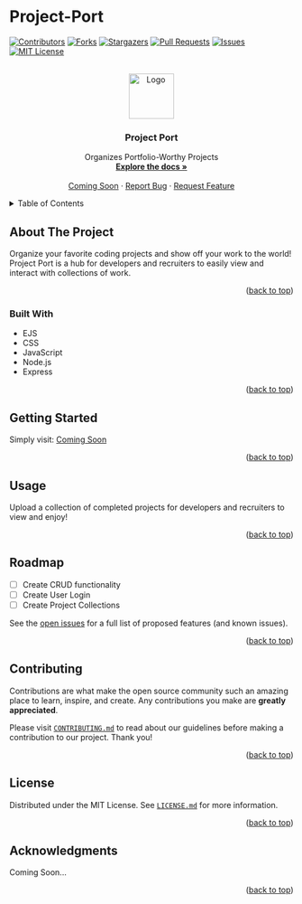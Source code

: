 # Project-Port

<div id="top"></div>

[![Contributors][contributors-shield]][contributors-url]
[![Forks][forks-shield]][forks-url]
[![Stargazers][stars-shield]][stars-url]
[![Pull Requests][pullrequests-shield]][pullrequests-url]
[![Issues][issues-shield]][issues-url]
[![MIT License][license-shield]][license-url]

<!-- PROJECT LOGO -->
<br />
<div align="center">
  <a href="https://github.com/CRUD-Crew">
    <img src="https://avatars.githubusercontent.com/u/107777520?s=200&v=4" alt="Logo" width="80" height="80">
  </a>

<h3 align="center">Project Port</h3>

  <p align="center">
    Organizes Portfolio-Worthy Projects
    <br />
    <a href="https://github.com/CRUD-Crew/project-port"><strong>Explore the docs »</strong></a>
    <br />
    <br />
    <a href="#">Coming Soon</a>
    ·
    <a href="https://github.com/CRUD-Crew/project-port/issues">Report Bug</a>
    ·
    <a href="https://github.com/CRUD-Crew/project-port/issues">Request Feature</a>
  </p>
</div>

<!-- TABLE OF CONTENTS -->
<details>
  <summary>Table of Contents</summary>
  <ol>
    <li>
      <a href="#about-the-project">About The Project</a>
      <ul>
        <li><a href="#built-with">Built With</a></li>
      </ul>
    </li>
    <li><a href="#getting-started">Getting Started</a></li>
    <li><a href="#usage">Usage</a></li>
    <li><a href="#roadmap">Roadmap</a></li>
    <li><a href="#contributing">Contributing</a></li>
    <li><a href="#license">License</a></li>
    <li><a href="#acknowledgments">Acknowledgments</a></li>
  </ol>
</details>

<!-- ABOUT THE PROJECT -->

## About The Project

Organize your favorite coding projects and show off your work to the world! Project Port is a hub for developers and recruiters to easily view and interact with collections of work.

<p align="right">(<a href="#top">back to top</a>)</p>

### Built With

- EJS
- CSS
- JavaScript
- Node.js
- Express

<p align="right">(<a href="#top">back to top</a>)</p>

<!-- GETTING STARTED -->

## Getting Started

Simply visit: <a href="#">Coming Soon</a>

<p align="right">(<a href="#top">back to top</a>)</p>

<!-- USAGE EXAMPLES -->

## Usage

Upload a collection of completed projects for developers and recruiters to view and enjoy!

<p align="right">(<a href="#top">back to top</a>)</p>

<!-- ROADMAP -->

## Roadmap

- [ ] Create CRUD functionality
- [ ] Create User Login
- [ ] Create Project Collections

See the [open issues](https://github.com/CRUD-Crew/project-port/issues) for a full list of proposed features (and known issues).

<p align="right">(<a href="#top">back to top</a>)</p>

<!-- CONTRIBUTING -->

## Contributing

Contributions are what make the open source community such an amazing place to learn, inspire, and create. Any contributions you make are **greatly appreciated**.

Please visit <a href="https://github.com/CRUD-Crew/project-port/blob/main/CONTRIBUTING.md">`CONTRIBUTING.md`</a> to read about our guidelines before making a contribution to our project. Thank you!

<p align="right">(<a href="#top">back to top</a>)</p>

<!-- LICENSE -->

## License

Distributed under the MIT License. See <a href="https://github.com/CRUD-Crew/project-port/blob/main/LICENSE.md">`LICENSE.md`</a> for more information.

<p align="right">(<a href="#top">back to top</a>)</p>

<!-- ACKNOWLEDGMENTS -->

## Acknowledgments

Coming Soon...

<p align="right">(<a href="#top">back to top</a>)</p>

<!-- MARKDOWN LINKS & IMAGES -->

[contributors-shield]: https://img.shields.io/github/contributors/CRUD-Crew/project-port.svg?style=for-the-badge
[contributors-url]: https://github.com/CRUD-Crew/project-port/graphs/contributors
[forks-shield]: https://img.shields.io/github/forks/CRUD-Crew/project-port.svg?style=for-the-badge
[forks-url]: https://github.com/CRUD-Crew/project-port/network/members
[stars-shield]: https://img.shields.io/github/stars/CRUD-Crew/project-port.svg?style=for-the-badge
[stars-url]: https://github.com/CRUD-Crew/project-port/stargazers
[pullrequests-shield]: https://img.shields.io/github/issues-pr/CRUD-Crew/project-port?color=red&label=Pull%20Requests&style=for-the-badge
[pullrequests-url]: https://github.com/CRUD-Crew/project-port/pulls
[issues-shield]: https://img.shields.io/github/issues/CRUD-Crew/project-port.svg?style=for-the-badge
[issues-url]: https://github.com/CRUD-Crew/project-port/issues
[license-shield]: https://img.shields.io/github/license/CRUD-Crew/project-port.svg?style=for-the-badge
[license-url]: https://github.com/CRUD-Crew/project-port/blob/master/LICENSE.md
